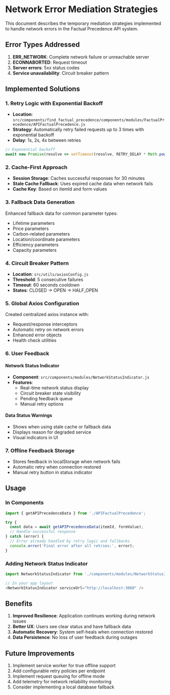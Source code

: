 # Network Error Mediation Strategies

This document describes the temporary mediation strategies implemented to handle network errors in the Factual Precedence API system.

## Error Types Addressed

1. **ERR_NETWORK**: Complete network failure or unreachable server
2. **ECONNABORTED**: Request timeout
3. **Server errors**: 5xx status codes
4. **Service unavailability**: Circuit breaker pattern

## Implemented Solutions

### 1. Retry Logic with Exponential Backoff

- **Location**: `src/components/find_factual_precedence/components/modules/FactualPrecedence/APIFactualPrecedence.js`
- **Strategy**: Automatically retry failed requests up to 3 times with exponential backoff
- **Delay**: 1s, 2s, 4s between retries

```javascript
// Exponential backoff
await new Promise(resolve => setTimeout(resolve, RETRY_DELAY * Math.pow(2, retryCount)));
```

### 2. Cache-First Approach

- **Session Storage**: Caches successful responses for 30 minutes
- **Stale Cache Fallback**: Uses expired cache data when network fails
- **Cache Key**: Based on itemId and form values

### 3. Fallback Data Generation

Enhanced fallback data for common parameter types:
- Lifetime parameters
- Price parameters
- Carbon-related parameters
- Location/coordinate parameters
- Efficiency parameters
- Capacity parameters

### 4. Circuit Breaker Pattern

- **Location**: `src/utils/axiosConfig.js`
- **Threshold**: 5 consecutive failures
- **Timeout**: 60 seconds cooldown
- **States**: CLOSED → OPEN → HALF_OPEN

### 5. Global Axios Configuration

Created centralized axios instance with:
- Request/response interceptors
- Automatic retry on network errors
- Enhanced error objects
- Health check utilities

### 6. User Feedback

#### Network Status Indicator
- **Component**: `src/components/modules/NetworkStatusIndicator.js`
- **Features**:
  - Real-time network status display
  - Circuit breaker state visibility
  - Pending feedback queue
  - Manual retry options

#### Data Status Warnings
- Shows when using stale cache or fallback data
- Displays reason for degraded service
- Visual indicators in UI

### 7. Offline Feedback Storage

- Stores feedback in localStorage when network fails
- Automatic retry when connection restored
- Manual retry button in status indicator

## Usage

### In Components

```javascript
import { getAPIPrecedenceData } from './APIFactualPrecedence';

try {
  const data = await getAPIPrecedenceData(itemId, formValue);
  // Handle successful response
} catch (error) {
  // Error already handled by retry logic and fallbacks
  console.error('Final error after all retries:', error);
}
```

### Adding Network Status Indicator

```javascript
import NetworkStatusIndicator from './components/modules/NetworkStatusIndicator';

// In your app layout
<NetworkStatusIndicator serviceUrl="http://localhost:3060" />
```

## Benefits

1. **Improved Resilience**: Application continues working during network issues
2. **Better UX**: Users see clear status and have fallback data
3. **Automatic Recovery**: System self-heals when connection restored
4. **Data Persistence**: No loss of user feedback during outages

## Future Improvements

1. Implement service worker for true offline support
2. Add configurable retry policies per endpoint
3. Implement request queuing for offline mode
4. Add telemetry for network reliability monitoring
5. Consider implementing a local database fallback